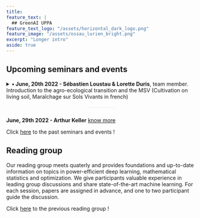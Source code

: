 ```yaml
---
title: 
feature_text: |
  ## GreenAI UPPA 
feature_text_logo: "/assets/horizontal_dark_logo.png"
feature_image: "/assets/ossau_lurien_bright.png"
excerpt: "Longer intro"
aside: true 
---
```



## Upcoming seminars and events

<details>
  <summary style="cursor: pointer">
    <b>&#8226; June, 20th 2022 - Sébastien Loustau & Lorette Duris</b>, team member. Introduction to the agro-ecological transition and the MSV (Cultivation on living soil, Maraîchage sur Sols Vivants in french)
  </summary>
  <p>
    <b>Abstract:</b> 

Agriculture is an essential lever for action in the face of the transformations we are experiencing. The MSV (Maraîchage sur Sols Vivants) is a set of practices of the Agriculture of the living which consists in feeding the soil with organic matter (with high C/N) to support the biodiversity of the soil, and an organic ploughing of the earthworms. After an introduction to MSV, I will describe the status of the 'From Soil to Plate' project, which aims to lead a positive impact project within the university by developing technical and social innovations in favor of these environmentally virtuous practices. Finally, Lorette will explain her work in biochemistry, which consists in analyzing the soils (organic matter rate, ph in particular) and vegetables (dry matter) of different producers from three types of agriculture: conventional, organic and MSV.

  </p>
</details> 

<div style="margin-top:0px;margin-bottom:40px;height:1px;width:70px;margin:20px auto 25px;background:#ebebeb;display:block;border:none;"></div>

**June, 29th 2022 - Arthur Keller** [know more](seminars/plaquette_keller.pdf)

Click [here](<../past_seminars_events>) to the past seminars and events !

## Reading group

Our reading group meets quaterly and provides foundations and up-to-date information on topics in power-efficient deep learning, mathematical statistics and optimization. We give participants valuable experience in leading group discussions and share state-of-the-art machine learning. For each session, papers are assigned in advance, and one to two participant guide the discussion.

Click [here](<../reading_group>) to the previous reading group !




